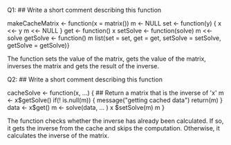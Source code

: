 Q1: ## Write a short comment describing this function

makeCacheMatrix <- function(x = matrix()) 
m <- NULL set <- function(y) { x <<- y m <<- NULL } 
get <- function() 
x 
setSolve <- function(solve) m <<- solve 
getSolve <- function() 
m 
list(set = set, get = get, setSolve = setSolve, getSolve = getSolve)}


The function sets the value of the matrix, gets the value of the matrix, inverses the matrix and gets the result of the inverse.

Q2: ## Write a short comment describing this function

cacheSolve <- function(x, ...) 
{ ## Return a matrix that is the inverse of 'x' 
m <- x$getSolve() 
if(! is.null(m)) { 
message("getting cached data") return(m) }
data <- x$get() 
m <- solve(data, ... ) 
x
$setSolve(m) 
m
}


The function checks whether the inverse has already been calculated. If so, it gets the inverse from the cache and skips the computation. Otherwise, it calculates the inverse of the matrix.
